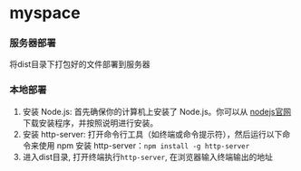 # myspace

### 服务器部署

将dist目录下打包好的文件部署到服务器

### 本地部署

1. 安装 Node.js: 首先确保你的计算机上安装了 Node.js。你可以从 [nodejs官网](https://nodejs.org/zh-cn)  下载安装程序，并按照说明进行安装。
2. 安装 http-server: 打开命令行工具（如终端或命令提示符），然后运行以下命令来使用 npm 安装 http-server：`npm install -g http-server`
3. 进入dist目录, 打开终端执行`http-server`, 在浏览器输入终端输出的地址

